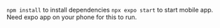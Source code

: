 `npm install` to install dependencies
`npx expo start` to start mobile app. Need expo app on your phone for this to run.